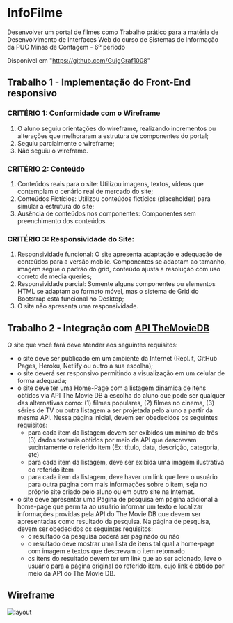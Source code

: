 # InfoFilme
Desenvolver um portal de filmes como Trabalho prático para a matéria de Desenvolvimento de Interfaces Web do curso de Sistemas de Informação da PUC Minas de Contagem - 6º período

Disponível em "https://github.com/GuigGraf1008"
## Trabalho 1 - Implementação do Front-End responsivo
### CRITÉRIO 1: Conformidade com o Wireframe

1. O aluno seguiu orientações do wireframe, realizando incrementos ou alterações que melhoraram a estrutura de componentes do portal;
2. Seguiu parcialmente o wireframe;
3. Não seguiu o wireframe.

### CRITÉRIO 2: Conteúdo

1. Conteúdos reais para o site: Utilizou imagens, textos, vídeos que contemplam o cenário real de mercado do site;
2. Conteúdos Fictícios: Utilizou conteúdos fictícios (placeholder) para simular a estrutura do site;
3. Ausência de conteúdos nos componentes: Componentes sem preenchimento dos conteúdos.

### CRITÉRIO 3: Responsividade do Site:

1. Responsividade funcional: O site apresenta adaptação e adequação de conteúdos para a versão mobile. Componentes se adaptam ao tamanho, imagem segue o padrão do grid, conteúdo ajusta a resolução com uso correto de media queries;
2. Responsividade parcial: Somente alguns componentes ou elementos HTML se adaptam ao formato móvel, mas o sistema de Grid do Bootstrap está funcional no Desktop;
3. O site não apresenta uma responsividade.

## Trabalho 2 - Integração com [API TheMovieDB](https://developers.themoviedb.org/3/)

O site que você fará deve atender aos seguintes requisitos: 

- o site deve ser publicado em um ambiente da Internet (Repl.it, GitHub Pages, Heroku, Netlify ou outro a sua escolha); 
- o site deverá ser responsivo permitindo a visualização em um celular de forma adequada;
- o site deve ter uma Home-Page com a listagem dinâmica de itens obtidos via API The Movie DB à escolha do aluno que pode ser qualquer das alternativas como: (1) filmes populares, (2) filmes no cinema, (3) séries de TV ou outra listagem a ser projetada pelo aluno a partir da mesma API. Nessa página inicial, devem ser obedecidos os seguintes requisitos:
   - para cada item da listagem devem ser exibidos um mínimo de três (3) dados textuais obtidos por meio da API que descrevam sucintamente o referido item (Ex: título, data, descrição, categoria, etc)
   - para cada item da listagem, deve ser exibida uma imagem ilustrativa do referido item
   - para cada item da listagem, deve haver um link que leve o usuário para outra página com mais informações sobre o item, seja no próprio site criado pelo aluno ou em outro site na Internet.
- o site deve apresentar uma Página de pesquisa em página adicional à home-page que permita ao usuário informar um texto e localizar informações providas pela API do The Movie DB que devem ser apresentadas como resultado da pesquisa. 
Na página de pesquisa, devem ser obedecidos os seguintes requisitos:
  - o resultado da pesquisa poderá ser paginado ou não
  - o resultado deve mostrar uma lista de itens tal qual a home-page com imagem e textos que descrevam o item retornado
  - os itens do resultado devem ter um link que ao ser acionado, leve o usuário para a página original do referido item, cujo link é obtido por meio da API do The Movie DB.

## Wireframe

![layout](https://user-images.githubusercontent.com/34424312/94357372-e4cd6280-006e-11eb-950f-4cb6205f9dc8.jpg)